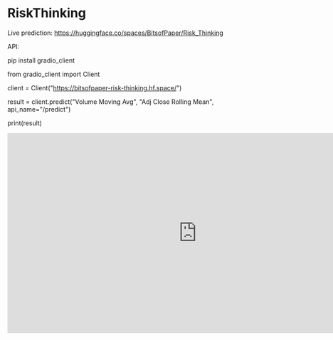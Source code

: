 # RiskThinking

Live prediction:
https://huggingface.co/spaces/BitsofPaper/Risk_Thinking


API:

pip install gradio_client

from gradio_client import Client

client = Client("https://bitsofpaper-risk-thinking.hf.space/")

result = client.predict("Volume Moving Avg", "Adj Close Rolling Mean", api_name="/predict")

print(result)


<iframe
	src="https://bitsofpaper-risk-thinking.hf.space"
	frameborder="0"
	width="850"
	height="450"
></iframe>
